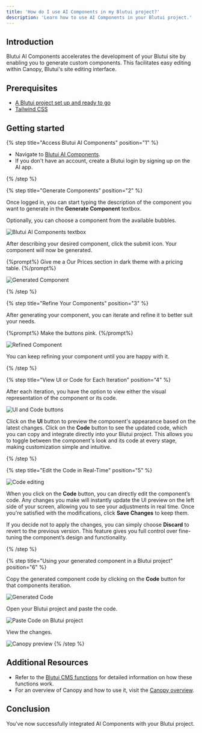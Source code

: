 ```yaml
---
title: 'How do I use AI Components in my Blutui project?'
description: 'Learn how to use AI Components in your Blutui project.'
---
```


## Introduction

Blutui AI Components accelerates the development of your Blutui site by enabling you to generate custom components. This facilitates easy editing within Canopy, Blutui's site editing interface.

## Prerequisites

- [A Blutui project set up and ready to go](https://dev.blutui.com/docs/getting-started/create)
- [Tailwind CSS](https://dev.blutui.com/guides/use-tailwind-css-in-a-project)

## Getting started

{% step title="Access Blutui AI Components" position="1" %}

- Navigate to [Blutui AI Components](https://blutui.ai).
- If you don't have an account, create a Blutui login by signing up on the AI app.

{% /step %}

{% step title="Generate Components" position="2" %}

Once logged in, you can start typing the description of the component you want to generate in the **Generate Component** textbox.

Optionally, you can choose a component from the available bubbles.

![Blutui AI Components textbox](https://cdn.blutui.com/uploads/assets/Dev/guides/ai-components/prompt-v2.png)

After describing your desired component, click the submit icon.
Your component will now be generated.

{%prompt%}
Give me a Our Prices section in dark theme with a pricing table.
{%/prompt%}

![Generated Component](https://cdn.blutui.com/uploads/assets/Dev/guides/ai-components/v2-1.png)

{% /step %}

{% step title="Refine Your Components" position="3" %}

After generating your component, you can iterate and refine it to better suit your needs.

{%prompt%}
Make the buttons pink.
{%/prompt%}

![Refined Component](https://cdn.blutui.com/uploads/assets/Dev/guides/ai-components/v2-2.png)

You can keep refining your component until you are happy with it.

{% /step %}

{% step title="View UI or Code for Each Iteration" position="4" %}

After each iteration, you have the option to view either the visual representation of the component or its code.

![UI and Code buttons](https://cdn.blutui.com/uploads/assets/Dev/guides/ai-components/v2-3.png)

Click on the **UI** button to preview the component's appearance based on the latest changes.
Click on the **Code** button to see the updated code, which you can copy and integrate directly into your Blutui project.
This allows you to toggle between the component's look and its code at every stage, making customization simple and intuitive.

{% /step %}

{% step title="Edit the Code in Real-Time" position="5" %}

![Code editing](https://cdn.blutui.com/uploads/assets/Dev/guides/ai-components/v2-4.png)

When you click on the **Code** button, you can directly edit the component’s code. Any changes you make will instantly update the UI preview on the left side of your screen, allowing you to see your adjustments in real time.
Once you're satisfied with the modifications, click **Save Changes** to keep them.

If you decide not to apply the changes, you can simply choose **Discard** to revert to the previous version.
This feature gives you full control over fine-tuning the component’s design and functionality.

{% /step %}

{% step title="Using your generated component in a Blutui project" position="6" %}

Copy the generated component code by clicking on the **Code** button for that components iteration.

![Generated Code](https://cdn.blutui.com/uploads/assets/Dev/guides/ai-components/v2-6.png)

Open your Blutui project and paste the code.

![Paste Code on Blutui project](https://cdn.blutui.com/uploads/assets/Dev/guides/ai-components/v2-7.png)

View the changes.

![Canopy preview](https://cdn.blutui.com/uploads/assets/Dev/guides/ai-components/v2-8.png)
{% /step %}

## Additional Resources

- Refer to the [Blutui CMS functions](https://dev.blutui.com/docs/canvas/functions/cms) for detailed information on how these functions work.
- For an overview of Canopy and how to use it, visit the [Canopy overview](https://help.blutui.com/dashboard/site-dashboard/canopy/canopy-overview).

## Conclusion

You've now successfully integrated AI Components with your Blutui project.
